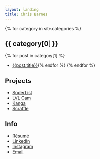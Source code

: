 ```yaml
---
layout: landing
title: Chris Barnes
---
```


{% for category in site.categories %}
## {{ category[0] }}
{% for post in category[1] %}
- [{{post.title}}]({{post.url}}){% endfor %}
{% endfor %}

## Projects
- [SoderList](https://itunes.apple.com/us/app/soderlist-app/id1236165434?mt=8)
- [LVL Cam](/lvlcam)
- [Kanga](/kanga)
- [Scraffle](/scraffle)

## Info
- [Résumé](/résumé)
- [LinkedIn](https://www.linkedin.com/in/iambarnesy/)
- [Instagram](http://instagram.com/iambarnesy)
- [Email](mailto:chris@barnesy.me)
